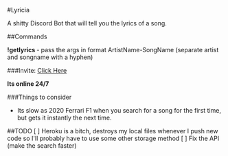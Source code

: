 #Lyricia

A shitty Discord Bot that will tell you the lyrics of a song.

##Commands

**!getlyrics <args>** - pass the args in format ArtistName-SongName (separate artist and songname with a hyphen)

###Invite:
[Click Here](https://discord.com/api/oauth2/authorize?client_id=724143167380783105&permissions=2048&scope=bot)

**Its online 24/7**

###Things to consider
- Its slow as 2020 Ferrari F1 when you search for a song for the first time, but gets it instantly the next time.

##TODO
[ ] Heroku is a bitch, destroys my local files whenever I push new code so I'll probably have to use some other storage method
[ ] Fix the API (make the search faster) 
